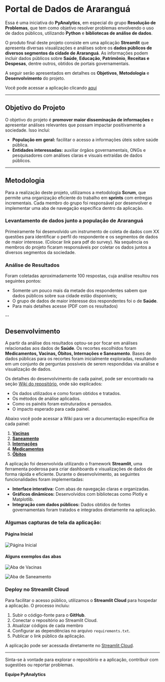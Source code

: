 # Portal de Dados de Araranguá

Essa é uma iniciativa do **PyAnalytics**, em especial do grupo **Resolução de Problemas**, que tem como objetivo resolver problemas envolvendo o uso de dados públicos, utilizando **Python** e **bibliotecas de análise de dados**.

O produto final deste projeto consiste em uma aplicação **Streamlit** que apresenta diversas visualizações e análises sobre os **dados públicos de diversos segmentos da cidade de Araranguá**. As informações podem incluir dados públicos sobre **Saúde**, **Educação**, **Patrimônio**, **Receitas e Despesas**, dentre outros, obtidos de portais governamentais. 

A seguir serão apresentados em detalhes os **Objetivos**, **Metodologia** e **Desenvolvimento** do projeto.

Você pode acessar a aplicação clicando [aqui](https://dadosdearu.streamlit.app)

---

## Objetivo do Projeto

O objetivo do projeto é **promover maior disseminação de informações** e apresentar análises relevantes que possam impactar positivamente a sociedade. Isso inclui:
- **População em geral:** facilitar o acesso a informações úteis sobre saúde pública.
- **Entidades interessadas:** auxiliar órgãos governamentais, ONGs e pesquisadores com análises claras e visuais extraídas de dados públicos.

---

## Metodologia

Para a realização deste projeto, utilizamos a metodologia **Scrum**, que permite uma organização eficiente do trabalho em **sprints** com entregas incrementais. Cada membro do grupo foi responsável por desenvolver e implementar uma aba de navegação específica dentro da aplicação.

### Levantamento de dados junto a população de Araranguá
Primeiramente foi desenvolvido um instrumento de coleta de dados com XX questões para identificar o perfil do respondente e os segmentos de dados de maior interesse. (Colocar link para pdf do survey). Na sequência os membros do projeto ficaram responsáveis por coletar os dados juntos a diversos segmentos da sociedade.

### Análise de Resultados
Foram coletadas aproximadamente 100 respostas, cuja análise resultou nos seguintes pontos:
- Somente um pouco mais da metade dos respondentes sabem que dados públicos sobre sua cidade estão disponiveis;
- O grupo de dados de maior interesse dos respondentes foi o de **Saúde**.
- Para mais detalhes acesse (PDF com os resultados)

-- 

## Desenvolvimento
A partir da análise dos resultados optou-se por focar em análises relacionadas aos dados de **Saúde**. Os recortes escolhidos foram **Medicamentos, Vacinas, Óbitos, Internações e Saneamento**. Bases de dados públicas para os recortes foram inicialmente exploradas, resultando em um conjunto de perguntas possíveis de serem respondidas via análise e visualização de dados. 

Os detalhes do desenvolvimento de cada painel, pode ser encontrado na seção [Wiki do repositório](https://github.com/seu-repo/wiki), onde são explicados:
- Os dados utilizados e como foram obtidos e tratados.
- Os métodos de análise aplicados.
- Como os painéis foram estruturados e pensados.
- O impacto esperado para cada painel.

Abaixo você pode acessar a Wiki para ver a documentação específica de cada painel:
1. **[Vacinas](https://github.com/ProjetoExtensaoPyAnalytics/ResolucaoDeProblemas/wiki/Vacinas)**
2. **[Saneamento](https://github.com/ProjetoExtensaoPyAnalytics/ResolucaoDeProblemas/wiki/Saneamento)**
3. **[Internações](https://github.com/ProjetoExtensaoPyAnalytics/ResolucaoDeProblemas/wiki/Internações)**
4. **[Medicamentos](https://github.com/ProjetoExtensaoPyAnalytics/ResolucaoDeProblemas/wiki/Medicamentos)**
5. **[Óbitos](https://github.com/ProjetoExtensaoPyAnalytics/ResolucaoDeProblemas/wiki/Óbitos)**

A aplicação foi desenvolvida utilizando o framework **Streamlit**, uma ferramenta poderosa para criar dashboards e visualizações de dados de forma rápida e eficiente. Durante o desenvolvimento, as seguintes funcionalidades foram implementadas:
- **Interface interativa:** Com abas de navegação claras e organizadas.
- **Gráficos dinâmicos:** Desenvolvidos com bibliotecas como Plotly e Matplotlib.
- **Integração com dados públicos:** Dados obtidos de fontes governamentais foram tratados e integrados diretamente na aplicação.

### Algumas capturas de tela da aplicação:

#### Página Inicial
![Página Inicial](https://github.com/user-attachments/assets/6e62f541-5305-43ee-aef4-0912f5516535)

#### Alguns exemplos das abas
![Aba de Vacinas](https://github.com/user-attachments/assets/c622ca72-491b-4d75-ae37-67ba1a5c9b25)

![Aba de Saneamento](https://github.com/user-attachments/assets/947d5463-2dc6-4460-bac3-c62221937e5a)


### Deploy no Streamlit Cloud
Para facilitar o acesso público, utilizamos o **Streamlit Cloud** para hospedar a aplicação. O processo incluiu:
1. Subir o código-fonte para o **GitHub**.
2. Conectar o repositório ao Streamlit Cloud.
3. Atualizar códigos de cada membro
4. Configurar as dependências no arquivo `requirements.txt`.
5. Publicar o link público da aplicação.

A aplicação pode ser acessada diretamente no [Streamlit Cloud](https://link-para-aplicacao-streamlit).

---


Sinta-se à vontade para explorar o repositório e a aplicação, contribuir com sugestões ou reportar problemas.

**Equipe PyAnalytics**
